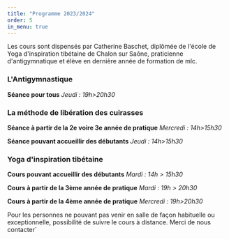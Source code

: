 ```yaml
---
title: "Programme 2023/2024"
order: 5
in_menu: true
---
```

Les cours sont dispensés par Catherine Baschet, diplômée de l'école de Yoga d'inspiration tibétaine de Chalon sur Saône, praticienne d'antigymnatique et élève en dernière année de formation de mlc.

### L'Antigymnastique
**Séance pour tous**
*Jeudi : 19h>20h30* 

### La méthode de libération des cuirasses

**Séance à partir de la 2e voire 3e année de pratique**
*Mercredi : 14h>15h30*

**Séance pouvant accueillir des débutants**
*Jeudi : 14h>15h30*

### Yoga d'inspiration tibétaine

**Cours pouvant accueillir des débutants**
*Mardi : 14h > 15h30*

**Cours à partir de la 3ème année de pratique** 
*Mardi : 19h > 20h30* 

**Cours à partir de la 4ème année de pratique** 
*Mercredi : 19h>20h30*

Pour les personnes ne pouvant pas venir en salle de façon habituelle ou exceptionnelle, possibilité de suivre le cours à distance. 
Merci de nous contacter` 
